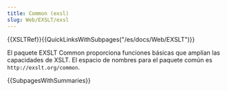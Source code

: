 ```yaml
---
title: Common (exsl)
slug: Web/EXSLT/exsl
---
```


{{XSLTRef}}{{QuickLinksWithSubpages("/es/docs/Web/EXSLT")}}

El paquete EXSLT Common proporciona funciones básicas que amplían las capacidades
de XSLT. El espacio de nombres para el paquete común es `http://exslt.org/common`.

{{SubpagesWithSummaries}}
